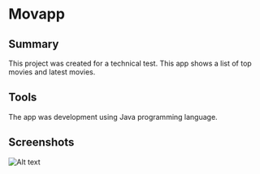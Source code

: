 # Movapp
## Summary
This project was created for a technical test. This app shows a list of top movies and latest movies.
## Tools
The app was development using Java programming language.
## Screenshots
![Alt text](https://i.postimg.cc/MpmDCcmb/img1.jpg "Movies List")
